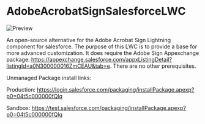# AdobeAcrobatSignSalesforceLWC

![Preview](https://res.cloudinary.com/tphr/image/upload/v1683824520/Screenshot_2023-05-11_at_10.59.55_AM_bqpqaa.png)

An open-source alternative for the Adobe Acrobat Sign Lightning component for salesforce. The purpose of this LWC is to provide a base for more advanced customization. It does require the Adobe Sign Appexchange package: https://appexchange.salesforce.com/appxListingDetail?listingId=a0N300000016ZmCEAU&tab=e. There are no other prerequisites. 

Unmanaged Package install links:

Production: https://login.salesforce.com/packaging/installPackage.apexp?p0=04t5c000000fQlq

Sandbox: https://test.salesforce.com/packaging/installPackage.apexp?p0=04t5c000000fQlq
